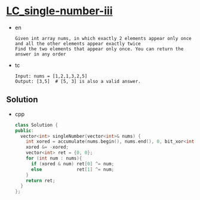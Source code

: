 # [LC_single-number-iii](https://leetcode.com/problems/single-number-iii)

* en

  ```en
  Given int array nums, in which exactly 2 elements appear only once and all the other elements appear exactly twice
  Find the two elements that appear only once. You can return the answer in any order
  ```

* tc

  ```tc
  Input: nums = [1,2,1,3,2,5]
  Output: [3,5]  # [5, 3] is also a valid answer.
  ```

## Solution

* cpp

  ```cpp
  class Solution {
  public:
    vector<int> singleNumber(vector<int>& nums) {
      int xored = accumulate(nums.begin(), nums.end(), 0, bit_xor<int>());
      xored &= -xored;
      vector<int> ret = {0, 0};
      for (int num : nums){
        if (xored & num) ret[0] ^= num;
        else             ret[1] ^= num;
      }
      return ret;
    }
  };
  ```
